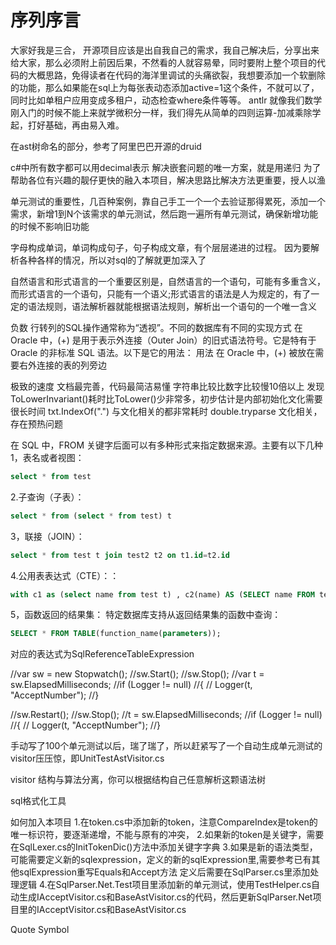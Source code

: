 

# 序列序言
大家好我是三合，
开源项目应该是出自我自己的需求，我自己解决后，分享出来给大家，那么必须附上前因后果，不然看的人就容易晕，同时要附上整个项目的代码的大概思路，免得读者在代码的海洋里调试的头痛欲裂，我想要添加一个软删除的功能，那么如果能在sql上为每张表动态添加active=1这个条件，不就可以了，同时比如单租户应用变成多租户，动态检查where条件等等。
antlr
就像我们数学刚入门的时候不能上来就学微积分一样，我们得先从简单的四则运算-加减乘除学起，打好基础，再由易入难。

在ast树命名的部分，参考了阿里巴巴开源的druid

c#中所有数字都可以用decimal表示
解决嵌套问题的唯一方案，就是用递归
为了帮助各位有兴趣的靓仔更快的融入本项目，解决思路比解决方法更重要，授人以渔

单元测试的重要性，几百种案例，靠自己手工一个一个去验证那得累死，添加一个需求，新增1到N个该需求的单元测试，然后跑一遍所有单元测试，确保新增功能的时候不影响旧功能

字母构成单词，单词构成句子，句子构成文章，有个层层递进的过程。
因为要解析各种各样的情况，所以对sql的了解就更加深入了

自然语言和形式语言的一个重要区别是，自然语言的一个语句，可能有多重含义，而形式语言的一个语句，只能有一个语义;形式语言的语法是人为规定的，有了一定的语法规则，语法解析器就能根据语法规则，解析出一个语句的一个唯一含义

负数 
行转列的SQL操作通常称为“透视”。不同的数据库有不同的实现方式
在 Oracle 中，(+) 是用于表示外连接（Outer Join）的旧式语法符号。它是特有于 Oracle 的非标准 SQL 语法。以下是它的用法：
用法
在 Oracle 中，(+) 被放在需要右外连接的表的列旁边

极致的速度
文档最完善，代码最简洁易懂
字符串比较比数字比较慢10倍以上
发现ToLowerInvariant()耗时比ToLower()少非常多，初步估计是内部初始化文化需要很长时间
txt.IndexOf(".") 与文化相关的都非常耗时
double.tryparse 文化相关，存在预热问题

在 SQL 中，FROM 关键字后面可以有多种形式来指定数据来源。主要有以下几种
1，表名或者视图：
```sql
select * from test
```
2.子查询（子表）：
```sql
select * from (select * from test) t
```
3，联接（JOIN）：
```sql
select * from test t join test2 t2 on t1.id=t2.id
```
4.公用表表达式（CTE）：：
```sql
with c1 as (select name from test t) , c2(name) AS (SELECT name FROM test3 t3 ) select *from c1 JOIN c2 ON c1.name=c2.name
```
5，函数返回的结果集：
特定数据库支持从返回结果集的函数中查询：
```sql
SELECT * FROM TABLE(function_name(parameters));
```
对应的表达式为SqlReferenceTableExpression

//var sw = new Stopwatch();
//sw.Start();
//sw.Stop();
//var t = sw.ElapsedMilliseconds;
//if (Logger != null)
//{
//    Logger(t, "AcceptNumber");
//}

//sw.Restart();
 //sw.Stop();
 //t = sw.ElapsedMilliseconds;
 //if (Logger != null)
 //{
 //    Logger(t, "AcceptNumber");
 //}

手动写了100个单元测试以后，瑞了瑞了，所以赶紧写了一个自动生成单元测试的visitor压压惊，即UnitTestAstVisitor.cs

visitor 结构与算法分离，你可以根据结构自己任意解析这颗语法树

sql格式化工具


如何加入本项目
1.在token.cs中添加新的token，注意CompareIndex是token的唯一标识符，要逐渐递增，不能与原有的冲突，
2.如果新的token是关键字，需要在SqlLexer.cs的InitTokenDic()方法中添加关键字字典
3.如果是新的语法类型，可能需要定义新的sqlexpression，定义的新的sqlExpression里,需要参考已有其他sqlExpression重写Equals和Accept方法
定义后需要在SqlParser.cs里添加处理逻辑
4.在SqlParser.Net.Test项目里添加新的单元测试，使用TestHelper.cs自动生成IAcceptVisitor.cs和BaseAstVisitor.cs的代码，然后更新SqlParser.Net项目里的IAcceptVisitor.cs和BaseAstVisitor.cs

Quote Symbol